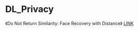 # DL_Privacy
《Do Not Return Similarity: Face Recovery with Distance》 [LINK](https://arxiv.org/pdf/1901.09769.pdf)
